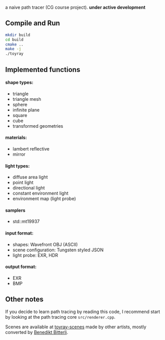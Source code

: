 a naive path tracer (CG course project). **under active development**

## Compile and Run

```bash
mkdir build
cd build
cmake ..
make -j
./toyray
```

## Implemented functions

#### shape types:

- triangle
- triangle mesh
- sphere
- infinite plane
- square
- cube
- transformed geometries

#### materials:

- lambert reflective
- mirror

#### light types:

- diffuse area light
- point light
- directional light
- constant environment light
- environment map (light probe)

#### samplers

- std::mt19937

#### input format:

- shapes: Wavefront OBJ (ASCII)
- scene configuration: Tungsten styled JSON
- light probe: EXR, HDR

#### output format:

- EXR
- BMP

## Other notes

If you decide to learn path tracing by reading this code, I recommend start by looking at the path tracing core `src/renderer.cpp`.

Scenes are available at [toyray-scenes](https://github.com/111116/toyray-scenes) made by other artists, mostly converted by [Benedikt Bitterli](https://benedikt-bitterli.me/).

